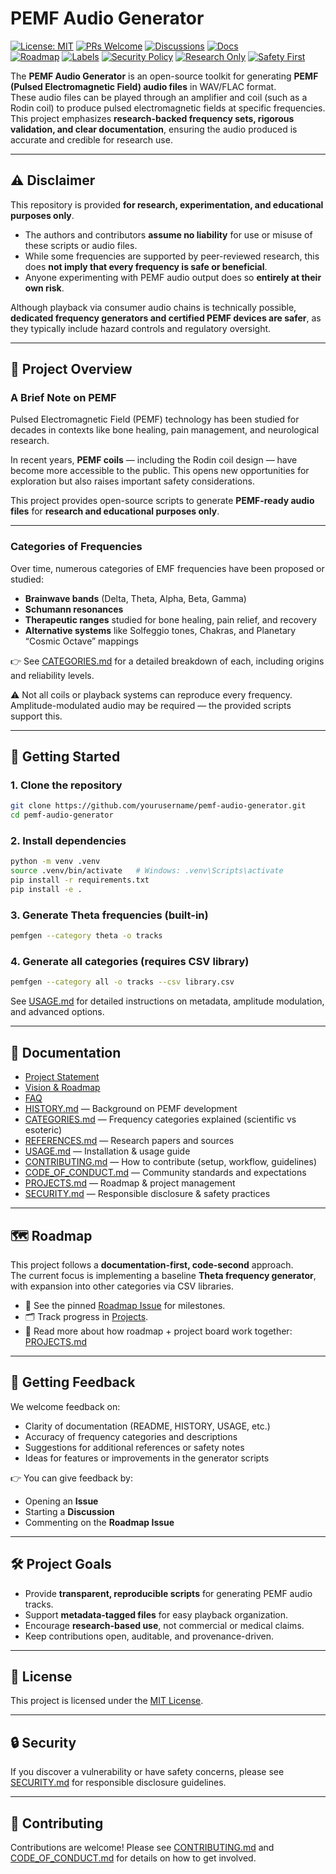# PEMF Audio Generator
[![License: MIT](https://img.shields.io/badge/License-MIT-yellow.svg)](LICENSE)
[![PRs Welcome](https://img.shields.io/badge/PRs-welcome-brightgreen.svg)](CONTRIBUTING.md)
[![Discussions](https://img.shields.io/badge/GitHub-Discussions-blue.svg)](../../discussions)
[![Docs](https://img.shields.io/badge/Docs-FAQ-informational)](FAQ.md)  
[![Roadmap](https://img.shields.io/badge/Roadmap-Milestones-blue)](../../milestones)
[![Labels](https://img.shields.io/badge/Issues-Labels-green)](../../labels)
[![Security Policy](https://img.shields.io/badge/Security-Policy-red.svg)](SECURITY.md)
[![Research Only](https://img.shields.io/badge/Use-Research--Only-orange.svg)](#-disclaimer)
[![Safety First](https://img.shields.io/badge/Safety-First-lightgrey.svg)](SECURITY.md)

The **PEMF Audio Generator** is an open-source toolkit for generating **PEMF (Pulsed Electromagnetic Field) audio files** in WAV/FLAC format.  
These audio files can be played through an amplifier and coil (such as a Rodin coil) to produce pulsed electromagnetic fields at specific frequencies.  
This project emphasizes **research-backed frequency sets, rigorous validation, and clear documentation**, ensuring the audio produced is accurate and credible for research use.

---

## ⚠️ Disclaimer

This repository is provided **for research, experimentation, and educational purposes only**.

- The authors and contributors **assume no liability** for use or misuse of these scripts or audio files.  
- While some frequencies are supported by peer-reviewed research, this does **not imply that every frequency is safe or beneficial**.  
- Anyone experimenting with PEMF audio output does so **entirely at their own risk**.  

Although playback via consumer audio chains is technically possible, **dedicated frequency generators and certified PEMF devices are safer**, as they typically include hazard controls and regulatory oversight.

---

## 📖 Project Overview

### A Brief Note on PEMF
Pulsed Electromagnetic Field (PEMF) technology has been studied for decades in contexts like bone healing, pain management, and neurological research.  

In recent years, **PEMF coils** — including the Rodin coil design — have become more accessible to the public. This opens new opportunities for exploration but also raises important safety considerations.  

This project provides open-source scripts to generate **PEMF-ready audio files** for **research and educational purposes only**.

---

### Categories of Frequencies
Over time, numerous categories of EMF frequencies have been proposed or studied:

- **Brainwave bands** (Delta, Theta, Alpha, Beta, Gamma)  
- **Schumann resonances**  
- **Therapeutic ranges** studied for bone healing, pain relief, and recovery  
- **Alternative systems** like Solfeggio tones, Chakras, and Planetary “Cosmic Octave” mappings  

👉 See [CATEGORIES.md](CATEGORIES.md) for a detailed breakdown of each, including origins and reliability levels.

⚠️ Not all coils or playback systems can reproduce every frequency.  
Amplitude-modulated audio may be required — the provided scripts support this.

---

## 🚀 Getting Started

### 1. Clone the repository
```bash
git clone https://github.com/yourusername/pemf-audio-generator.git
cd pemf-audio-generator
```

### 2. Install dependencies
```bash
python -m venv .venv
source .venv/bin/activate   # Windows: .venv\Scripts\activate
pip install -r requirements.txt
pip install -e .
```

### 3. Generate Theta frequencies (built-in)
```bash
pemfgen --category theta -o tracks
```

### 4. Generate all categories (requires CSV library)
```bash
pemfgen --category all -o tracks --csv library.csv
```

See [USAGE.md](USAGE.md) for detailed instructions on metadata, amplitude modulation, and advanced options.

---

## 📂 Documentation

- [Project Statement](PROJECT_STATEMENT.md)  
- [Vision & Roadmap](VISION_AND_ROADMAP.md)  
- [FAQ](FAQ.md)  
- [HISTORY.md](HISTORY.md) — Background on PEMF development  
- [CATEGORIES.md](CATEGORIES.md) — Frequency categories explained (scientific vs esoteric)  
- [REFERENCES.md](REFERENCES.md) — Research papers and sources  
- [USAGE.md](USAGE.md) — Installation & usage guide  
- [CONTRIBUTING.md](CONTRIBUTING.md) — How to contribute (setup, workflow, guidelines)  
- [CODE_OF_CONDUCT.md](CODE_OF_CONDUCT.md) — Community standards and expectations  
- [PROJECTS.md](PROJECTS.md) — Roadmap & project management  
- [SECURITY.md](SECURITY.md) — Responsible disclosure & safety practices

---

## 🗺 Roadmap

This project follows a **documentation-first, code-second** approach.  
The current focus is implementing a baseline **Theta frequency generator**, with expansion into other categories via CSV libraries.

- 📍 See the pinned [Roadmap Issue](../../issues/1) for milestones.  
- 🗂 Track progress in [Projects](../../projects).  
- 📖 Read more about how roadmap + project board work together: [PROJECTS.md](PROJECTS.md)

---

## 💬 Getting Feedback

We welcome feedback on:

- Clarity of documentation (README, HISTORY, USAGE, etc.)  
- Accuracy of frequency categories and descriptions  
- Suggestions for additional references or safety notes  
- Ideas for features or improvements in the generator scripts  

👉 You can give feedback by:
- Opening an **Issue**  
- Starting a **Discussion**  
- Commenting on the **Roadmap Issue**  

---

## 🛠 Project Goals
- Provide **transparent, reproducible scripts** for generating PEMF audio tracks.  
- Support **metadata-tagged files** for easy playback organization.  
- Encourage **research-based use**, not commercial or medical claims.  
- Keep contributions open, auditable, and provenance-driven.  

---

## 📜 License
This project is licensed under the [MIT License](LICENSE).

---

## 🔒 Security
If you discover a vulnerability or have safety concerns, please see [SECURITY.md](SECURITY.md) for responsible disclosure guidelines.

---

## 🤝 Contributing
Contributions are welcome! Please see [CONTRIBUTING.md](CONTRIBUTING.md) and [CODE_OF_CONDUCT.md](CODE_OF_CONDUCT.md) for details on how to get involved.

